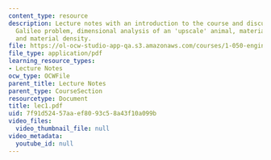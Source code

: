 ```yaml
---
content_type: resource
description: Lecture notes with an introduction to the course and discussion of the
  Galileo problem, dimensional analysis of an 'upscale' animal, material strength,
  and material density.
file: https://ol-ocw-studio-app-qa.s3.amazonaws.com/courses/1-050-engineering-mechanics-i-fall-2007/7f91d52457aaef8093c58a43f10a099b_lec1.pdf
file_type: application/pdf
learning_resource_types:
- Lecture Notes
ocw_type: OCWFile
parent_title: Lecture Notes
parent_type: CourseSection
resourcetype: Document
title: lec1.pdf
uid: 7f91d524-57aa-ef80-93c5-8a43f10a099b
video_files:
  video_thumbnail_file: null
video_metadata:
  youtube_id: null
---
```

